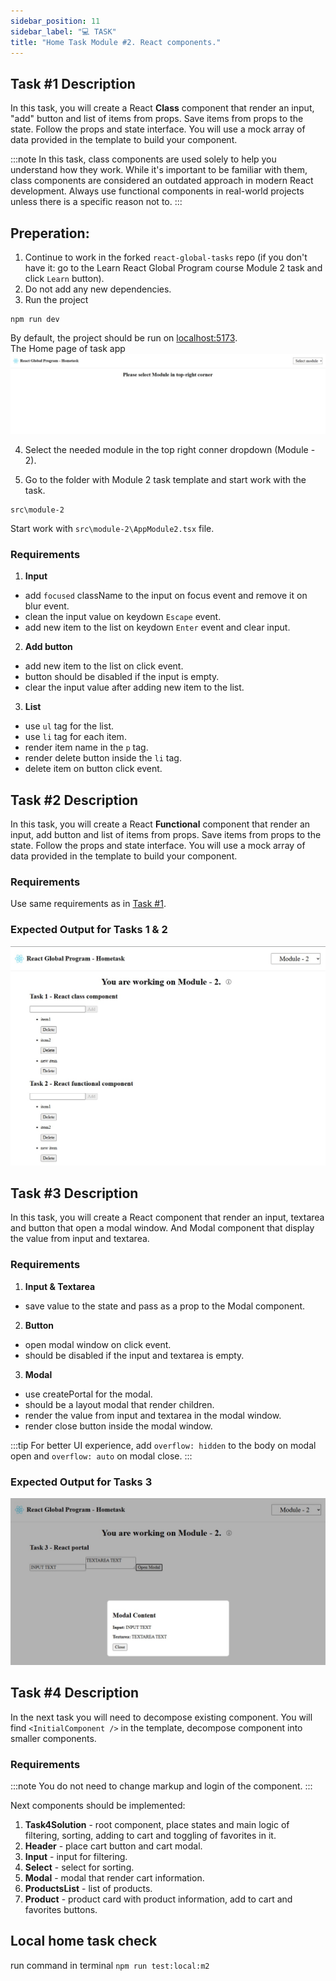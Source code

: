 ```yaml
---
sidebar_position: 11
sidebar_label: "💻 TASK"
title: "Home Task Module #2. React components."
---
```


## Task #1 Description

In this task, you will create a React **Class** component that render an input, "add" button and list of items from props.
Save items from props to the state. Follow the props and state interface.
You will use a mock array of data provided in the template to build your component.

:::note
In this task, class components are used solely to help you understand how they work.
While it's important to be familiar with them, class components are considered an outdated approach in modern React development.
Always use functional components in real-world projects unless there is a specific reason not to.
:::

## Preperation:
1. Continue to work in the forked `react-global-tasks` repo 
(if you don't have it: go to the Learn React Global Program course Module 2 task and click `Learn` button).
2. Do not add any new dependencies.
3. Run the project
```
npm run dev
```
By default, the project should be run on [localhost:5173](localhost:5173).  
The Home page of task app  
![](../images/task-app-home-page.jpg)

4. Select the needed module in the top right conner dropdown (Module - 2).

6. Go to the folder with Module 2 task template and start work with the task.
```
src\module-2
```

Start work with `src\module-2\AppModule2.tsx` file.




### Requirements

1. **Input**

- add `focused` className to the input on focus event and remove it on blur event.
- clean the input value on keydown `Escape` event.
- add new item to the list on keydown `Enter` event and clear input.

2. **Add button**

- add new item to the list on click event.
- button should be disabled if the input is empty.
- clear the input value after adding new item to the list.

3. **List**

- use `ul` tag for the list.
- use `li` tag for each item.
- render item name in the `p` tag.
- render delete button inside the `li` tag.
- delete item on button click event.

## Task #2 Description

In this task, you will create a React **Functional** component that render an input, add button and list of items from props.
Save items from props to the state. Follow the props and state interface.
You will use a mock array of data provided in the template to build your component.

### Requirements

Use same requirements as in <a href="#requirements">Task #1</a>.

### Expected Output for Tasks 1 & 2
![](./images/m2_t1.jpg)

## Task #3 Description

In this task, you will create a React component that render an input, textarea and button that open a modal window.
And Modal component that display the value from input and textarea.

### Requirements

1. **Input & Textarea**

- save value to the state and pass as a prop to the Modal component.

2. **Button**

- open modal window on click event.
- should be disabled if the input and textarea is empty.

3. **Modal**

- use createPortal for the modal.
- should be a layout modal that render children.
- render the value from input and textarea in the modal window.
- render close button inside the modal window.

:::tip
For better UI experience, add `overflow: hidden` to the body on modal open and `overflow: auto` on modal close.
:::

### Expected Output for Tasks 3
![](./images/m2_t3.jpg)

## Task #4 Description

In the next task you will need to decompose existing component.
You will find `<InitialComponent />` in the template, decompose component into smaller components.

### Requirements

:::note
You do not need to change markup and login of the component.
:::

Next components should be implemented:

1. **Task4Solution** - root component, place states and main logic of filtering, sorting, adding to cart and toggling of favorites in it.
2. **Header** - place cart button and cart modal.
3. **Input** - input for filtering.
4. **Select** - select for sorting.
5. **Modal** - modal that render cart information.
6. **ProductsList** - list of products.
7. **Product** - product card with product information, add to cart and favorites buttons.


## Local home task check

run command in terminal `npm run test:local:m2`
